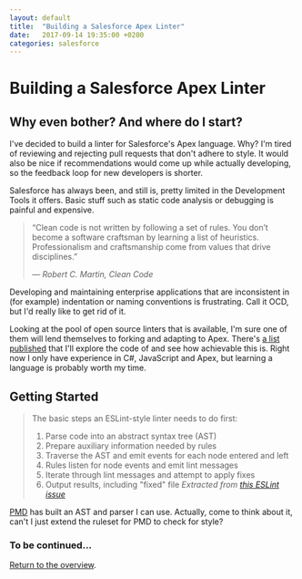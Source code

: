 ```yaml
---
layout: default
title:  "Building a Salesforce Apex Linter"
date:   2017-09-14 19:35:00 +0200
categories: salesforce
---
```

# Building a Salesforce Apex Linter

## Why even bother? And where do I start?

I've decided to build a linter for Salesforce's Apex language. Why? I'm tired of reviewing and rejecting pull requests that don't adhere to style. It would also be nice if recommendations would come up while actually developing, so the feedback loop for new developers is shorter. 

Salesforce has always been, and still is, pretty limited in the Development Tools it offers. Basic stuff such as static code analysis or debugging is painful and expensive.

> “Clean code is not written by following a set of rules. You don’t become a software craftsman by learning a list of heuristics. Professionalism and craftsmanship come from values that drive disciplines.” 
>
> &mdash; <cite>Robert C. Martin, Clean Code</cite>

Developing and maintaining enterprise applications that are inconsistent in (for example) indentation or naming conventions is frustrating. Call it OCD, but I'd really like to get rid of it. 

Looking at the pool of open source linters that is available, I'm sure one of them will lend themselves to forking and adapting to Apex. There's [a list published](https://github.com/showcases/clean-code-linters) that I'll explore the code of and see how achievable this is. Right now I only have experience in C#, JavaScript and Apex, but learning a language is probably worth my time.

## Getting Started

> The basic steps an ESLint-style linter needs to do first:
> 1. Parse code into an abstract syntax tree (AST)
> 1. Prepare auxiliary information needed by rules
> 1. Traverse the AST and emit events for each node entered and left
> 1. Rules listen for node events and emit lint messages
> 1. Iterate through lint messages and attempt to apply fixes
> 1. Output results, including "fixed" file
<cite>Extracted from [this ESLint issue](https://github.com/eslint/eslint/issues/7907)</cite>

[PMD](https://github.com/pmd/pmd/tree/master/pmd-apex/src/main/java/net/sourceforge/pmd/lang/apex) has built an AST and parser I can use. Actually, come to think about it, can't I just extend the ruleset for PMD to check for style?

### To be continued...

<a href="/">Return to the overview</a>.